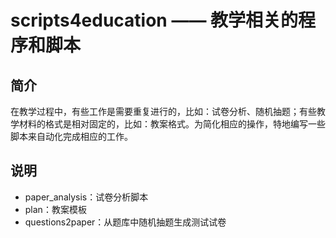 # scripts4education —— 教学相关的程序和脚本

## 简介
在教学过程中，有些工作是需要重复进行的，比如：试卷分析、随机抽题；有些教学材料的格式是相对固定的，比如：教案格式。为简化相应的操作，特地编写一些脚本来自动化完成相应的工作。

## 说明
* paper_analysis：试卷分析脚本
* plan：教案模板
* questions2paper：从题库中随机抽题生成测试试卷

